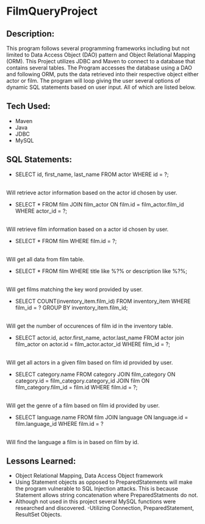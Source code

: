 # FilmQueryProject


## Description:
This program follows several programming frameworks including but not limited to Data Access Object (DAO) pattern and Object Relational Mapping (ORM). This Project utilizes JDBC and Maven to connect to a database that contains several tables. The Program accesses the database using a DAO and following ORM, puts the data retrieved into their respective object either actor or film. The program will loop giving the user several options of dynamic SQL statements based on user input. All of which are listed below. 


## Tech Used:
- Maven
- Java
- JDBC
- MySQL

## SQL Statements:
- SELECT id, first_name, last_name FROM actor WHERE id = ?;
<br/>
Will retrieve actor information based on the actor id chosen by user.

- SELECT * FROM film JOIN film_actor ON film.id = film_actor.film_id WHERE actor_id = ?;
<br/>
Will retrieve film information based on a actor id chosen by user.

- SELECT * FROM film WHERE film.id = ?;
<br/>
Will get all data from film table.

- SELECT * FROM film WHERE title like %?% or description like %?%;
<br/>
Will get films matching the key word provided by user.

- SELECT COUNT(inventory_item.film_id) FROM inventory_item WHERE film_id
= ? GROUP BY inventory_item.film_id;
<br/> 
Will get the number of occurences of film id in the inventory table.

- SELECT actor.id, actor.first_name, actor.last_name FROM actor join film_actor on actor.id = film_actor.actor_id WHERE film_id = ?;
<br/>
Will get all actors in a given film based on film id provided by user.

- SELECT category.name FROM category JOIN film_category ON category.id = film_category.category_id JOIN film ON film_category.film_id = film.id WHERE film.id = ?;
<br/>
Will get the genre of a film based on film id provided by user.


- SELECT language.name FROM film JOIN language ON language.id = film.language_id WHERE film.id = ?
<br/>
Will find the language a film is in based on film by id.


## Lessons Learned:
- Object Relational Mapping, Data Access Object framework
- Using Statement objects as opposed to PreparedStatements will make the program vulnerable to SQL Injection attacks. This is because Statement allows string concatenation where PreparedStatments do not. 
- Although not used in this project several MySQL functions were researched and discovered.
-Utilizing Connection, PreparedStatement, ResultSet Objects.
